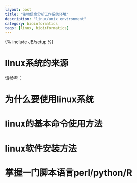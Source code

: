 ```yaml
---
layout: post
title: "生物信息分析工作系统环境"
description: "linux/unix environment"
category: bioinformatics
tags: [linux, bioinformatics]
---
```

{% include JB/setup %}

# linux系统的来源

请参考：

# 为什么要使用linux系统

# linux的基本命令使用方法

# linux软件安装方法

# 掌握一门脚本语言perl/python/R


